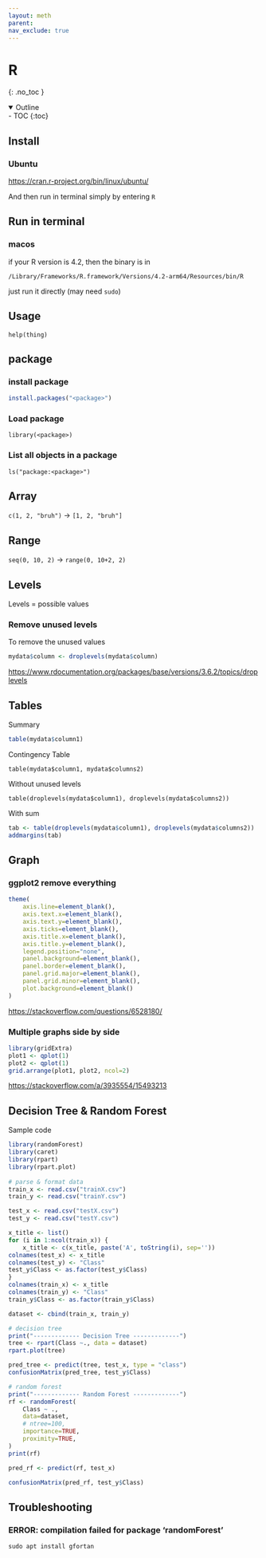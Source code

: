 ```yaml
---
layout: meth
parent: 
nav_exclude: true
---
```


# R
{: .no_toc }

<details open markdown="block">
  <summary>
    Outline
  </summary>
- TOC
{:toc}
</details>

## Install

### Ubuntu

<https://cran.r-project.org/bin/linux/ubuntu/>

And then run in terminal simply by entering `R`

## Run in terminal

### macos

if your R version is 4.2, then the binary is in

```
/Library/Frameworks/R.framework/Versions/4.2-arm64/Resources/bin/R
```

just run it directly (may need `sudo`)

## Usage

`help(thing)`

## package

### install package

```R
install.packages("<package>")
```

### Load package

```
library(<package>)
```

### List all objects in a package

```
ls("package:<package>")
```

## Array

`c(1, 2, "bruh")` -> `[1, 2, "bruh"]`

## Range

`seq(0, 10, 2)` -> `range(0, 10+2, 2)`

## Levels

Levels = possible values

### Remove unused levels


To remove the unused values

```R
mydata$column <- droplevels(mydata$column)
```

<https://www.rdocumentation.org/packages/base/versions/3.6.2/topics/droplevels>

## Tables

Summary

```R
table(mydata$column1)
```

Contingency Table

```
table(mydata$column1, mydata$columns2)
```

Without unused levels

```
table(droplevels(mydata$column1), droplevels(mydata$columns2))
```

With sum

```R
tab <- table(droplevels(mydata$column1), droplevels(mydata$columns2))
addmargins(tab)
```


## Graph

### ggplot2 remove everything

```R
theme(
    axis.line=element_blank(),
    axis.text.x=element_blank(),
    axis.text.y=element_blank(),
    axis.ticks=element_blank(),
    axis.title.x=element_blank(),
    axis.title.y=element_blank(),
    legend.position="none",
    panel.background=element_blank(),
    panel.border=element_blank(),
    panel.grid.major=element_blank(),
    panel.grid.minor=element_blank(),
    plot.background=element_blank()
)
```

<https://stackoverflow.com/questions/6528180/>

### Multiple graphs side by side

```R
library(gridExtra)
plot1 <- qplot(1)
plot2 <- qplot(1)
grid.arrange(plot1, plot2, ncol=2)
```

<https://stackoverflow.com/a/3935554/15493213>

## Decision Tree & Random Forest

Sample code 

```r
library(randomForest)
library(caret)
library(rpart)
library(rpart.plot)
 
# parse & format data
train_x <- read.csv("trainX.csv")
train_y <- read.csv("trainY.csv")

test_x <- read.csv("testX.csv")
test_y <- read.csv("testY.csv")

x_title <- list()
for (i in 1:ncol(train_x)) {
    x_title <- c(x_title, paste('A', toString(i), sep=''))
colnames(test_x) <- x_title
colnames(test_y) <- "Class"
test_y$Class <- as.factor(test_y$Class)
}
colnames(train_x) <- x_title
colnames(train_y) <- "Class"
train_y$Class <- as.factor(train_y$Class)

dataset <- cbind(train_x, train_y)

# decision tree
print("------------- Decision Tree -------------")
tree <- rpart(Class ~., data = dataset)
rpart.plot(tree)

pred_tree <- predict(tree, test_x, type = "class")
confusionMatrix(pred_tree, test_y$Class)

# random forest
print("------------- Random Forest -------------")
rf <- randomForest(
    Class ~ ., 
    data=dataset, 
    # ntree=100, 
    importance=TRUE,
    proximity=TRUE,
)
print(rf)

pred_rf <- predict(rf, test_x)

confusionMatrix(pred_rf, test_y$Class)
```

## Troubleshooting

### ERROR: compilation failed for package ‘randomForest’

```
sudo apt install gfortan
```